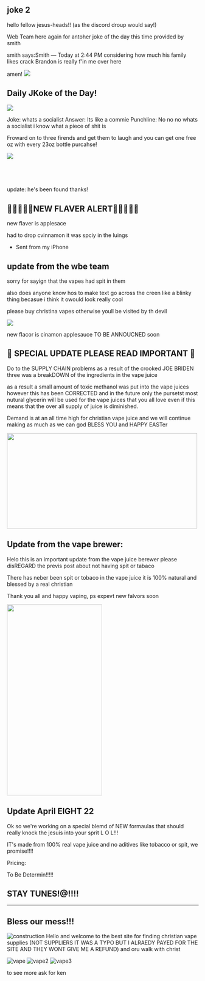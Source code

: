 ## joke 2

hello fellow jesus-heads!! (as the discord droup would say!)

Web Team here again for antoher joke of the day this time provided by smith

smith says:Smith — Today at 2:44 PM
considering how much his family likes crack Brandon is really f'in me over here

amen!
<img src="https://i.gifer.com/81PD.gif">

## Daily JKoke of the Day!

<img src="https://c.tenor.com/aY4Z1Si1VeIAAAAC/laugh-slam.gif">

Joke: whats a socialist
Answer: Its like a commie
Punchline: No no no whats a socialist i know what a piece of shit is

Froward on to three firends and get them to laugh and you can get one free oz with every 23oz bottle purcahse!

<img src="https://i.gifer.com/3yUM.gif">

##   

update: he's been found
thanks!

## 🚨🚨🚨🚨🚨NEW FLAVER ALERT🚨🚨🚨🚨🚨

new flaver is applesace

had to drop cvinnamon it was spciy in the luings

- Sent from my iPhone

## update from the wbe team

sorry for sayign that the vapes had spit in them 

also does anyone know hos to make text go across the creen like a blinky thing becasue i think it owould look really cool


please buy christina vapes otherwise youll be visited by th devil

<img src="https://c.tenor.com/Oc72kk6SFJIAAAAM/devil-smile.gif">


new flacor is cinamon applesauce TO BE ANNOUCNED soon

## 🚨 SPECIAL UPDATE PLEASE READ IMPORTANT 🚨

Do to the SUPPLY CHAIN problems as a result of the crooked JOE BRIDEN three was a breakDOWN of the ingredients in the vape juice

as a result a small amount of toxic methanol was put into the vape juices however this has been CORRECTED and in the future only the pursetst most nutural glycerin will be used for the vape juices that you all love even if this means that the over all supply of juice is diminished. 

Demand is at an all time high for christian vape juice and we will continue making as much as we can god BLESS YOU and HAPPY EASTer

<img src="https://i.ytimg.com/vi/ZGdi3FgXcEw/maxresdefault.jpg" width="500" height="250">

## Update from the vape brewer:

Helo this is an important update from the vape juice berewer please disREGARD the previs post about not having spit or tabaco

There has neber been spit or tobaco in the vape juice it is 100% natural and blessed by a real christian

Thank you all and happy vaping,
ps expevt new falvors soon

<img src="https://808novape.org/wp-content/uploads/2019/12/25ae3868-7494-433d-a1b4-9495e528a043-XXX_JC1_8124.jpg" width="250" height="500">

## Update April EIGHT 22

Ok so we're working on a special blemd of NEW formaulas that should really knock the jesuis into your sprit L O L!!!

IT's made from 100% real vape juice and no aditives like tobacco or spit, we promise!!!!

Pricing: 

To Be Determin!!!!!

## STAY TUNES!@!!!!

---

## Bless our mess!!!
![construction](https://thumbs.gfycat.com/ClassicSneakyGyrfalcon-size_restricted.gif)
Hello and welcome to the best site for finding christian vape supplies (NOT SUPPLIERS IT WAS A TYPO BUT I ALRAEDY PAYED FOR THE SITE AND THEY WONT GIVE ME A REFUND) and oru walk with christ


![vape](https://encrypted-tbn0.gstatic.com/images?q=tbn:ANd9GcRWNQCf3qA3ryEp0gPiPD3p8b4l6_wzcl-fVg&usqp=CAU)
![vape2](https://i1.sndcdn.com/artworks-000159699438-qi9mst-t500x500.jpg)
![vape3](https://cdn.shopify.com/s/files/1/0033/6802/6182/products/image_b74d6756-c40e-4b4d-8248-540dde208c13_620x.jpg?v=1625787026)



to see more ask for ken
